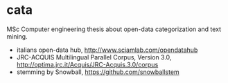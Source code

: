 # cata
MSc Computer engineering thesis about open-data categorization and text mining.

* italians open-data hub, http://www.sciamlab.com/opendatahub
* JRC-ACQUIS Multilingual Parallel Corpus, Version 3.0, http://optima.jrc.it/Acquis/JRC-Acquis.3.0/corpus
* stemming by Snowball, https://github.com/snowballstem

